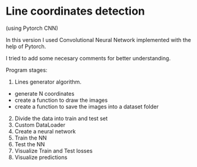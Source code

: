 # Line coordinates detection
(using Pytorch CNN)

In this version I used Convolutional Neural Network implemented with the help of Pytorch.

I tried to add some necesary comments for better understanding.

Program stages:

1. Lines generator algorithm.
- generate N coordinates
- create a function to draw the images
- create a function to save the images into a dataset folder
2. Divide the data into train and test set
3. Custom DataLoader
4. Create a neural network
5. Train the NN
6. Test the NN
7. Visualize Train and Test losses
8. Visualize predictions
